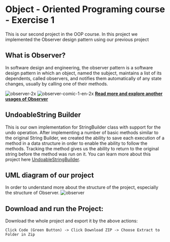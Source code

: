 # Object - Oriented Programing course - Exercise 1

This is our second project in the OOP course.
In this project we implemented the Observer design pattern using our previous project

## What is Observer?
In software design and engineering, the observer pattern is a software design pattern in which an object, named the subject, maintains a list of its dependents, called observers, and notifies them automatically of any state changes, usually by calling one of their methods.

![observer-2x](https://user-images.githubusercontent.com/92925727/209137313-35a0a667-0851-4098-917a-757e880eaaf9.png)
![observer-comic-1-en-2x](https://user-images.githubusercontent.com/92925727/209137318-45e166eb-368f-475d-b9c3-0e11df79ebfe.png)
**[Read more and explore another usages of Observer](https://en.wikipedia.org/wiki/Observer_pattern#:~:text=In%20software%20design%20and%20engineering,calling%20one%20of%20their%20methods.)**


## UndoableString Builder
This is our own implementation for StringBuilder class with support for the undo operation.
After implementing a number of basic methods similar to the original String Builder, we created the ability to save each execution of a method in a data structure in order to enable the ability to follow the methods. Tracking the method gives us the ability to return to the original string before the method was run on it.
You can learn more about this project here [UndoableStringBuilder](https://github.com/AlmogShor/OOP-Ex0-2nd.git).


## UML diagram of our project
In order to understand more about the structure of the project, 
especially the structure of Observer.
![observer](https://user-images.githubusercontent.com/92925727/209137747-b6cb8a80-2ad2-43da-a7cd-81149c45a8e2.png)

##   Download and run the Project:


Download the whole project and export it by the above actions:
```
Click Code (Green Button) -> Click Download ZIP -> Choose Extract to Folder in Zip 
```


